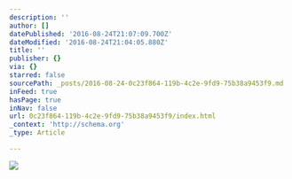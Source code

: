 ```yaml
---
description: ''
author: []
datePublished: '2016-08-24T21:07:09.700Z'
dateModified: '2016-08-24T21:04:05.880Z'
title: ''
publisher: {}
via: {}
starred: false
sourcePath: _posts/2016-08-24-0c23f864-119b-4c2e-9fd9-75b38a9453f9.md
inFeed: true
hasPage: true
inNav: false
url: 0c23f864-119b-4c2e-9fd9-75b38a9453f9/index.html
_context: 'http://schema.org'
_type: Article

---
```

![](https://the-grid-user-content.s3-us-west-2.amazonaws.com/f208e8e9-ac75-4080-a14f-6d04e6ec189a.jpg)